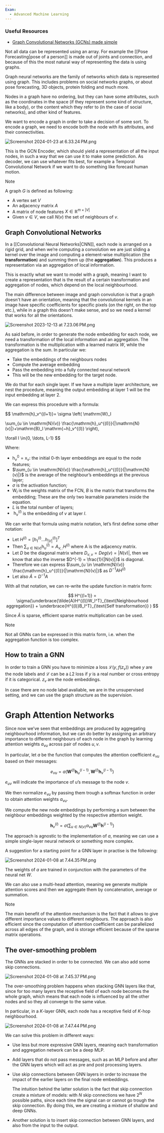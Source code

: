```yaml
---
Exam:
  - Advanced Machine Learning
---
```

### Useful Resources
- [Graph Convolutional Networks (GCNs) made simple](https://www.youtube.com/watch?v=2KRAOZIULzw)

Not all data can be represented using an array. For example the [[Pose Forecasting|pose of a person]] is made out of joints and connection, and because of this the most natural way of representing the data is using graphs.

Graph neural networks are the family of networks which data is represented using graph. This includes problems on social networks graphs, or about pose forecasting, 3D objects, protein folding and much more.

Nodes in a graph have no ordering, but they can have some attributes, such as the coordinates in the space (if they represent some kind of structure, like a body), or the content which they refer to (in the case of social networks), and other kind of features.

We want to encode a graph in order to take a decision of some sort. To encode a graph, we need to encode both the node with its attributes, and their connectivities.

![Screenshot 2024-01-23 at 6.33.24 PM.png](Screenshot_2024-01-23_at_6.33.24_PM.png)

This is the GCN Encoder, which should yield a representation of all the input nodes, in such a way that we can use it to make some prediction. As decoder, we can use whatever fits best, for example a Temporal Convolutional Network if we want to do something like forecast human motion.

> [!Note]
> A graph $G$ is defined as following:
>- A vertex set $V$
>- An adjacency matrix $A$
>- A matrix of node features $X \in \mathbb{R}^ {m \times |V|}$
>- Given $v \in V$, we call $N(v)$  the set of neighbours of $v$.

## Graph Convolutional Networks

In a [[Convolutional Neural Networks|CNN]], each node is arranged on a rigid grid, and when we’re computing a convolution we are just sliding a kernel over the image and computing a element-wise multiplication (the **transformation**) and summing them up (the **aggregation**). This produces a representation via an aggregation of local information. 

This is exactly what we want to model with a graph, meaning I want to create a representation that is the result of a certain transformation and aggregation of nodes, which depend on the local neighbourhood. 

The main difference between image and graph convolution is that a graph doesn't have an orientation, meaning that the convolutional kernels in an image have specific coefficients for specific pixels (on the right, on the top etc.), while in a graph this doesn’t make sense, and so we need a kernel that works for all the orientations.

![Screenshot 2023-12-13 at 7.23.06 PM.png](Screenshot_2023-12-13_at_7.23.06_PM.png)

As said before, in order to generate the node embedding for each node, we need a transformation of the local information and an aggregation. The transformation is the multiplication with a learned matrix $W$, while the aggregation is the sum. In particular we:

- Take the embeddings of the neighbours nodes
- Compute the average embedding
- Pass the embedding into a fully connected neural network
- This will be the new embedding for the target node.

We do that for each single layer. If we have a multiple layer architecture, we nest the procedure, meaning the output embedding at layer 1 will be the input embedding at layer 2.

We can express this procedure with a formula:

$$
\mathrm{h}_v^{(l+1)}=
\sigma
\left(
\mathrm{W}_l 

\sum_{u \in \mathrm{N}(v)} \frac{\mathrm{h}_u^{(l)}}{|\mathrm{N}(v)|}+\mathrm{B}_l \mathrm{~h}_v^{(l)}
\right),

\forall l \in\{0, \ldots, L-1\}
$$

Where:

- $\mathrm{h}^0_v = \mathrm{x}_v$: the initial $0$-th layer embeddings are equal to the node features;
- $\sum_{u \in \mathrm{N}(v)} \frac{\mathrm{h}_u^{(l)}}{|\mathrm{N}(v)|}$ is the average of the neighbour’s embeddings at the previous layer;
- $\sigma$ is the activation function;
- $\mathrm{W}_l$  is the weights matrix of the FCN, $B$ is the matrix that transforms the embedding; These are the only two learnable parameters inside the equation.
- $L$ is the total number of layers;
- $\mathrm{~h}_v^{(l)}$ is the embedding of $v$ at layer $l$.

We can write that formula using matrix notation, let’s first define some other notation:

- Let $H^{(l)} = [h_1^{(l)} \dots h_{|V|}^{(l)}]^T$
- Then $\sum_{u \in \mathrm{N}(v)} \mathrm{h}_u^{(l)} = A_{v,:}H^{(l)}$ where A is the adjacency matrix.
- Let $D$ be the diagonal matrix where $D_{v,v} = Deg(v) = |N(v)|$, then we know that also the inverse $D^{-1} = \frac{1}{|N(v)|}$ is diagonal.
- Therefore we can express $\sum_{u \in \mathrm{N}(v)} \frac{\mathrm{h}_u^{(l)}}{|\mathrm{N}(v)|}$ as $D^{-1}AH^{(l)}$
- Let also $\tilde{A} = D^{-1}A$

With all that notation, we can re-write the update function in matrix form:

$$
H^{(l+1)} = \sigma(\underbrace{\tilde{A}H^{(l)}W_l^T}_{\text{Neighbourhood aggregation}} + \underbrace{H^{(l)}B_l^T}_{\text{Self transformation}} )
$$

Since $\tilde{A}$ is sparse, efficient sparse matrix multiplication can be used.

> [!Note]
> Not all GNNs can be expressed in this matrix form, i.e. when the aggregation function is too complex.
## How to train a GNN

In order to train a GNN you have to minimize a loss $\mathcal{L}(y, f(z_v))$ whee $y$ are the node labels and $\mathcal{L}$ can be a $L2$ loss if $y$ is a real number or cross entropy if it is categorical. $z_v$ are the node embeddings.

In case there are no node label avaliable, we are in the unsupervised setting, and we can use the graph structure as the supervision.

# Graph Attention Networks

Since now we’ve seen that embeddings are produced by aggregating neighbourhood information, but we can do better by assigning an arbitrary importance to different neighbours of each node in the graph by learning attention weights $a_{vu}$ across pair of nodes $u, v$.

In particular, let $a$ be the function that computes the attention coefficient $e_{vu}$ based on their messages:

$$
e_{v u}=a\left(\mathbf{W}^{(l)} \mathbf{h}_u^{(l-1)}, \mathbf{W}^{(l)} \boldsymbol{h}_v^{(l-1)}\right)
$$

$e_{uv}$ will indicate the importance of $u$’s message to the node $v$.

We then normalize $e_{vu}$ by passing them trough a softmax function in order to obtain attention weights $a_{vu}$.

We compute the new node embeddings by performing a sum between the neighbour embeddings weighted by the respective attention weight.

$$
\mathbf{h}_v^{(l)}=\sigma\left(\sum_{u \in N(v)} \alpha_{v u} \mathbf{W}^{(l)} \mathbf{h}^{(l-1)}\right)
$$

The approach is agnostic to the implementation of $a$, meaning we can use a simple single-layer neural network or something more complex. 

A suggestion for a starting point for a GNN layer in practise is the following:

![Screenshot 2024-01-08 at 7.44.35 PM.png](Screenshot_2024-01-08_at_7.44.35_PM.png)

The weights of $a$ are trained in conjunction with the parameters of the neural net $W$.

We can also use a multi-head attention, meaning we generate multiple attention scores and then we aggregate them by concatenation, average or summation.

>[!Note]
The main benefit of the attention mechanism is the fact that it allows to give different importance values to different neighbours.
The approach is also efficient since the computation of attention coefficient can be parallelized across all edges of the graph, and is storage efficient because of the sparse matrix operations.
## The over-smoothing problem

The GNNs are stacked in order to be connected. We can also add some skip connections.

![Screenshot 2024-01-08 at 7.45.37 PM.png](Screenshot_2024-01-08_at_7.45.37_PM.png)

The over-smoothing problem happens when stacking GNN layers like that, since for too many layers the receptive field of each node becomes the whole graph, which means that each node is influenced by all the other nodes and so they all converge to the same value.

In particular, in a $K$-layer GNN, each node has a receptive field of $K$-hop neighbourhood.

![Screenshot 2024-01-08 at 7.47.44 PM.png](Screenshot_2024-01-08_at_7.47.44_PM.png)

We can solve this problem in different ways:

- Use less but more expressive GNN layers, meaning each transformation and aggregation network can be a deep MLP.
- Add layers that do not pass messages, such as an MLP before and after the GNN layers which will act as pre and post processing layers.
- Use skip connections between GNN layers in order to increase the impact of the earlier layers on the final node embeddings.
    
    The intuition behind the latter solution is the fact that skip connection create a mixture of models: with $N$ skip connections we have $2^ N$ possible paths, since each time the signal can or cannot go trough the skip connection. By doing this, we are creating a mixture of shallow and deep GNNs.
    
- Another solution is to insert skip connection between GNN layers, and also from the input to the output.